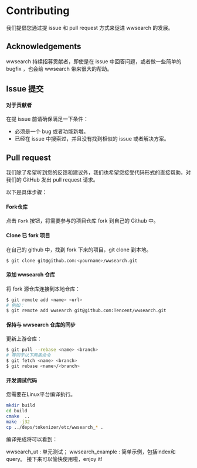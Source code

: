 # Contributing

我们提倡您通过提 issue 和 pull request 方式来促进 wwsearch 的发展。

## Acknowledgements

wwsearch 持续招募贡献者，即使是在 issue 中回答问题，或者做一些简单的 bugfix ，也会给 wwsearch 带来很大的帮助。
              
## Issue 提交

#### 对于贡献者

在提 issue 前请确保满足一下条件：

- 必须是一个 bug 或者功能新增。
- 已经在 issue 中搜索过，并且没有找到相似的 issue 或者解决方案。

##  Pull request

我们除了希望听到您的反馈和建议外，我们也希望您接受代码形式的直接帮助，对我们的 GitHub 发出 pull request 请求。

以下是具体步骤：

#### Fork仓库

点击 `Fork` 按钮，将需要参与的项目仓库 fork 到自己的 Github 中。

#### Clone 已 fork 项目

在自己的 github 中，找到 fork 下来的项目，git clone 到本地。

```bash
$ git clone git@github.com:<yourname>/wwsearch.git
```

#### 添加 wwsearch 仓库

将 fork 源仓库连接到本地仓库：

```bash
$ git remote add <name> <url>
# 例如：
$ git remote add wwsearch git@github.com:Tencent/wwsearch.git
```

#### 保持与 wwsearch 仓库的同步

更新上游仓库：

```bash
$ git pull --rebase <name> <branch>
# 等同于以下两条命令
$ git fetch <name> <branch>
$ git rebase <name>/<branch>
```

#### 开发调试代码

您需要在Linux平台编译执行。
```bash
mkdir build
cd build
cmake  ..
make -j32
cp ../deps/tokenizer/etc/wwsearch_* .
```

编译完成将可以看到：

wwsearch_ut : 单元测试；
wwsearch_example : 简单示例，包括index和query。
接下来可以愉快使用啦，enjoy it!
